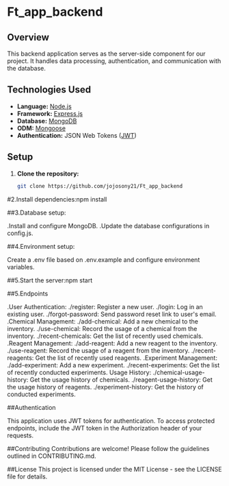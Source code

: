 ﻿# Ft_app_backend

## Overview

This backend application serves as the server-side component for our project. It handles data processing, authentication, and communication with the database.

## Technologies Used

- **Language:** [Node.js](https://nodejs.org/)
- **Framework:** [Express.js](https://expressjs.com/)
- **Database:** [MongoDB](https://www.mongodb.com/)
- **ODM:** [Mongoose](https://mongoosejs.com/)
- **Authentication:** JSON Web Tokens ([JWT](https://jwt.io/))

## Setup

1. **Clone the repository:**
   ```bash
   git clone https://github.com/jojosony21/Ft_app_backend
   
#2.Install dependencies:npm install

##3.Database setup:

.Install and configure MongoDB.
.Update the database configurations in  config.js.

##4.Environment setup:

Create a .env file based on .env.example and configure environment variables.

##5.Start the server:npm start 

##5.Endpoints


.User Authentication:
./register: Register a new user.
./login: Log in an existing user.
./forgot-password: Send password reset link to user's email.
.Chemical Management:
./add-chemical: Add a new chemical to the inventory.
./use-chemical: Record the usage of a chemical from the inventory.
./recent-chemicals: Get the list of recently used chemicals.
.Reagent Management:
./add-reagent: Add a new reagent to the inventory.
./use-reagent: Record the usage of a reagent from the inventory.
./recent-reagents: Get the list of recently used reagents.
.Experiment Management:
./add-experiment: Add a new experiment.
./recent-experiments: Get the list of recently conducted experiments.
Usage History:
./chemical-usage-history: Get the usage history of chemicals.
./reagent-usage-history: Get the usage history of reagents.
./experiment-history: Get the history of conducted experiments.


##Authentication


This application uses JWT tokens for authentication. To access protected endpoints, include the JWT token in the Authorization header of your requests.


##Contributing
Contributions are welcome! Please follow the guidelines outlined in CONTRIBUTING.md.

##License
This project is licensed under the MIT License - see the LICENSE file for details.
